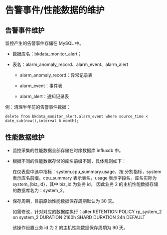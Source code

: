 # 告警事件/性能数据的维护

## 告警事件维护

监控产生的告警事件存储在 MySQL 中。

- 数据库名：bkdata_monitor_alert；

- 表名：alarm_anomaly_record、alarm_event、alarm_alert

  * alarm_anomaly_record：异常记录表

  * alarm_event：事件表

  * alarm_alert：通知记录表

例：清理半年前的告警事件数据：

`delete from bkdata_monitor_alert.alarm_event where source_time < date_sub(now(),interval 6 month);`

## 性能数据维护

- 监控采集的性能数据全部存储在时序数据库 influxdb 中。

- 根据不同的性能数据存储的库名前缀不同，具体规则如下：

    在仪表盘中选中指标：system.cpu_summary.usage，按.分割指标，system 表示库名前缀，cpu_summary 表示表名，usage 表示字段名。库名实际为 system_{biz_id}，其中 biz_id 为业务 id。
    因此业务 2 的主机性能数据存储的数据库名为：system_2。

- 保存周期，目前原始性能数据保存周期默认为 30 天。

    如需修改，针对对应的数据库执行：alter RETENTION POLICY rp_system_2 on system_2 DURATION 2160h SHARD DURATION 24h DEFAULT
    
    该操作设置业务 id 为 2 的主机性能数据保存周期为 90 天。
